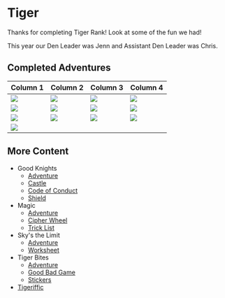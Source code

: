 # Tiger

Thanks for completing Tiger Rank! Look at some of the fun we had!

This year our Den Leader was Jenn and Assistant Den Leader was Chris.

## Completed Adventures

| Column 1                        | Column 2                        | Column 3                        | Column 4                        |
|---------------------------------|---------------------------------|---------------------------------|---------------------------------|
| ![](img/loops/tiger/17_100.png) | ![](img/loops/tiger/1_100.png)  | ![](img/loops/tiger/11_100.png) | ![](img/loops/tiger/2_100.png)  |
| ![](img/loops/tiger/3_100.png)  | ![](img/loops/tiger/5_100.png)  | ![](img/loops/tiger/14_100.png) | ![](img/loops/tiger/7_100.png)  |
| ![](img/loops/tiger/4_100.png)  | ![](img/loops/tiger/15_100.png) | ![](img/loops/tiger/16_100.png) | ![](img/loops/tiger/13_100.png) |
| ![](img/loops/tiger/6_100.png)  |                                 |                                 |                                 |


## More Content

* Good Knights
    * [Adventure](https://1drv.ms/w/s!Amnwl-PZ2kHpkoQlcHcE9dwW-4rE6A)
    * [Castle](https://1drv.ms/w/s!Amnwl-PZ2kHpkoQjcHcE9dwW-4rE6A)
    * [Code of Conduct](https://1drv.ms/w/s!Amnwl-PZ2kHpkoQpcHcE9dwW-4rE6A)
    * [Shield](https://1drv.ms/w/s!Amnwl-PZ2kHpkoQncHcE9dwW-4rE6A)
* Magic
    * [Adventure](https://1drv.ms/w/s!Amnwl-PZ2kHpkopqcHcE9dwW-4rE6A)
    * [Cipher Wheel](https://1drv.ms/w/s!Amnwl-PZ2kHpkopscHcE9dwW-4rE6A)
    * [Trick List](https://1drv.ms/w/s!Amnwl-PZ2kHpkop0cHcE9dwW-4rE6A)
* Sky's the Limit
    * [Adventure](https://1drv.ms/w/s!Amnwl-PZ2kHpkpNVcHcE9dwW-4rE6A)
    * [Worksheet](https://1drv.ms/w/s!Amnwl-PZ2kHpkpNXcHcE9dwW-4rE6A)
* Tiger Bites
    * [Adventure](https://1drv.ms/w/s!Amnwl-PZ2kHpkoc3cHcE9dwW-4rE6A)
    * [Good Bad Game](https://1drv.ms/w/s!Amnwl-PZ2kHpkoc8cHcE9dwW-4rE6A)
    * [Stickers](https://1drv.ms/w/s!Amnwl-PZ2kHpkoc6cHcE9dwW-4rE6A)
* [Tigeriffic](https://1drv.ms/w/s!Amnwl-PZ2kHpko4AcHcE9dwW-4rE6A)
